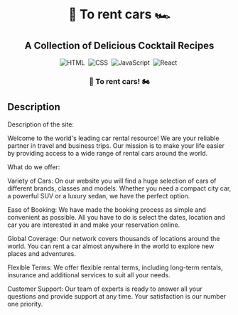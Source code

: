 <h1 align="center"> 🚗 To rent cars 🏎  </h1>

<h2 align="center"> A Collection of Delicious Cocktail Recipes </h2>

<span align="center"> 
  
![HTML](https://img.shields.io/badge/-HTML-05122A?style=flat&logo=HTML5)&nbsp;
![CSS](https://img.shields.io/badge/-CSS-05122A?style=flat&logo=CSS3&logoColor=1572B6)&nbsp;
![JavaScript](https://img.shields.io/badge/-JavaScript-05122A?style=flat&logo=javascript)&nbsp;
![React](https://img.shields.io/badge/-React-05122A?style=flat&logo=react)&nbsp;

</span>

<h3 align="center"> 🛴 To rent cars! 🏍 </h3>

## Description

Description of the site:

Welcome to the world's leading car rental resource! We are your reliable partner
in travel and business trips. Our mission is to make your life easier by
providing access to a wide range of rental cars around the world.

What do we offer:

Variety of Cars: On our website you will find a huge selection of cars of
different brands, classes and models. Whether you need a compact city car, a
powerful SUV or a luxury sedan, we have the perfect option.

Ease of Booking: We have made the booking process as simple and convenient as
possible. All you have to do is select the dates, location and car you are
interested in and make your reservation online.

Global Coverage: Our network covers thousands of locations around the world. You
can rent a car almost anywhere in the world to explore new places and
adventures.

Flexible Terms: We offer flexible rental terms, including long-term rentals,
insurance and additional services to suit all your needs.

Customer Support: Our team of experts is ready to answer all your questions and
provide support at any time. Your satisfaction is our number one priority.
